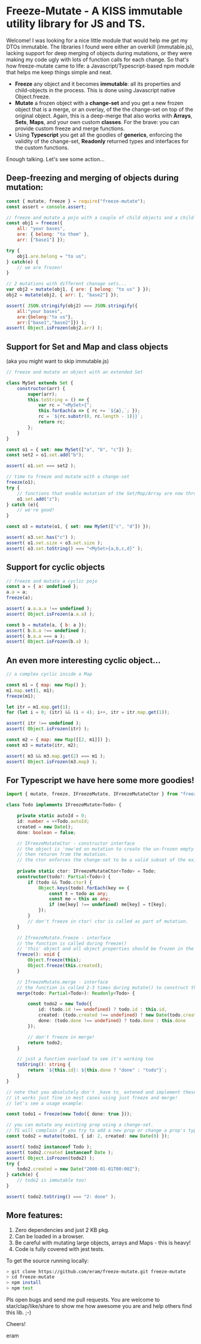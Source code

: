 
# Freeze-Mutate - A KISS immutable utility library for JS and TS.

Welcome!
I was looking for a nice little module that would help me get my DTOs immutable. The libraries I found were either an overkill (immutable.js), lacking support for deep merging of objects during mutations, or they were making my code ugly with lots of function calls for each change. So that's how freeze-mutate came to life: a Javascript/Typescript-based npm module that helps me keep things simple and neat.
* **Freeze** any object and it becomes **immutable**: all its properties and child-objects in the process. This is done using Javascript native Object.freeze.
* **Mutate** a frozen object with a **change-set** and you get a new frozen object that is a merge, or an overlay,  of the the change-set on top of the original object. Again, this is a deep-merge that also works with **Arrays**, **Sets**, **Maps**, and your own custom **classes**. For the brave: you can provide custom freeze and merge functions.
* Using **Typescript** you get all the goodies of **generics**, enforcing the validity of the change-set, **Readonly** returned types and interfaces for the custom functions.

Enough talking. Let's see some action…

## Deep-freezing and merging of objects during mutation:

```javascript
const { mutate, freeze } = require("freeze-mutate");
const assert = console.assert;

// freeze and mutate a pojo with a couple of child objects and a child array
const obj1 = freeze({ 
    all: "your bases", 
    are: { belong: "to them" }, 
    arr: ["base1"] });

try {
    obj1.are.belong = "to us";
} catch(e) {
    // we are frozen!
}

// 2 mutations with different chanage sets...
var obj2 = mutate(obj1, { are: { belong: "to us" } });
obj2 = mutate(obj2, { arr: [, "base2"] });

assert( JSON.stringify(obj2) === JSON.stringify({
    all:"your bases",
    are:{belong:"to us"},
    arr:["base1","base2"]}) );
assert( Object.isFrozen(obj2.arr) );
```
## Support for Set and Map and class objects
(aka you might want to skip immutable.js)

```javascript
// freeze and mutate an object with an extended Set

class MySet extends Set {
    constructor(arr) {
        super(arr);
        this.toString = () => {
            var rc = "<MySet>{";
            this.forEach(a => { rc += `${a},`; });
            rc = `${rc.substr(0, rc.length - 1)}}`;
            return rc;
        };
    }
}

const o1 = { set: new MySet(["a", "b", "c"]) };
const set2 = o1.set.add("b");

assert( o1.set === set2 );

// time to freeze and mutate with a change-set
freeze(o1);
try { 
    // functions that enable mutation of the Set/Map/Array are now throwing. 
    o1.set.add("z"); 
} catch (e){
    // we're good!
}

const o3 = mutate(o1, { set: new MySet(["c", "d"]) });

assert( o3.set.has("c") );
assert( o1.set.size < o3.set.size );
assert( o3.set.toString() === "<MySet>{a,b,c,d}" );
```
## Support for cyclic objects 

```javascript
// freeze and mutate a cyclic pojo
const a = { a: undefined };
a.a = a;
freeze(a);

assert( a.a.a.a !== undefined );
assert( Object.isFrozen(a.a.a) );

const b = mutate(a, { b: a });
assert( b.b.a !== undefined );
assert( b.a.a === a );
assert( Object.isFrozen(b.a) );
```
## An even more interesting cyclic object...

```javascript
// a complex cyclic inside a Map

const m1 = { map: new Map() };
m1.map.set(1, m1);
freeze(m1);

let itr = m1.map.get(1);
for (let i = 0; (itr) && (i < 4); i++, itr = itr.map.get(1));

assert( itr !== undefined );
assert( Object.isFrozen(itr) );

const m2 = { map: new Map([[2, m1]]) };
const m3 = mutate(itr, m2);

assert( m3 && m3.map.get(2) === m1 );
assert( Object.isFrozen(m3.map) );
```
## For **Typescript** we have here some more goodies!

```typescript
import { mutate, freeze, IFreezeMutate, IFreezeMutateCtor } from "freeze-mutate";

class Todo implements IFreezeMutate<Todo> {

    private static autoId = 0;
    id: number = ++Todo.autoId;
    created = new Date();
    done: boolean = false;

    // IFreezeMutateCtor - constructor interface 
    // the object is 'new'ed on mutation to create the un-frozen empty object that is 
    // then returen from the mutation. 
    // the ctor enforces the change-set to be a valid subset of the existing properties.
    
    private static ctor: IFreezeMutateCtor<Todo> = Todo;
    constructor(todo?: Partial<Todo>) {
        if (todo && Todo.ctor) {
            Object.keys(todo).forEach(key => {
                const t = todo as any;
                const me = this as any;
                if (me[key] !== undefined) me[key] = t[key];
            });
        }
        // don't freeze in ctor! ctor is called as part of mutation.
    }

    // IfreezeMutate.freeze - interface
    // the function is called during freeze()
    // 'this' object and all object properties should be frozen in the function.
    freeze(): void {
        Object.freeze(this);
        Object.freeze(this.created);
    }

    // IfreezeMutate.merge - interface 
    // the function is called 2-3 times during mutate() to construct the returned object.
    merge(todo: Partial<Todo>): Readonly<Todo> {

        const todo2 = new Todo({
            id: (todo.id !== undefined) ? todo.id : this.id,
            created: (todo.created !== undefined) ? new Date(todo.created.valueOf()) : this.created,
            done: (todo.done !== undefined) ? todo.done : this.done
        });

        // don't freeze in merge!
        return todo2;
    }

    // just a function overload to see it's working too
    toString(): string {
        return `${this.id}: ${this.done ? "done" : "todo"}`;
    }
}

// note that you absolutely don't _have to_ extened and implement these interfaces. 
// it works just fine in most cases using just freeze and merge!
// let's see a usage example:

const todo1 = freeze(new Todo({ done: true }));

// you can mutate any existing prop using a change-set. 
// TS will complain if you try to add a new prop or change a prop's type!
const todo2 = mutate(todo1, { id: 2, created: new Date(0) });

assert( todo2 instanceof Todo );
assert( todo2.created instanceof Date );
assert( Object.isFrozen(todo2) );
try { 
    todo2.created = new Date("2000-01-01T00:00Z"); 
} catch(e) {
    // todo2 is immutable too!
}

assert( todo2.toString() === "2: done" );
```
## More features:
1. Zero dependencies and just 2 KB pkg.
1. Can be loaded in a browser.
1. Be careful with mutating large objects, arrays and Maps - this is heavy!
1. Code is fully covered with jest tests.

To get the source running locally:
```sh
> git clone https://github.com/eram/freeze-mutate.git freeze-mutate
> cd freeze-mutate
> npm install
> npm test
```
Pls open bugs and send me pull requests. You are welcome to star/clap/like/share to show me how awesome you are and help others find this lib. ;-)

Cheers!

eram
